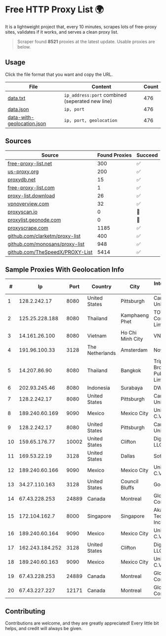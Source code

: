 
# Free HTTP Proxy List 🌍

It is a lightweight project that, every 10 minutes, scrapes lots of free-proxy sites, validates if it works, and serves a clean proxy list.


> Scraper found **8521** proxies at the latest update. Usable proxies are below.

## Usage

Click the file format that you want and copy the URL.


|File|Content|Count|
|----|-------|-----|
|[data.txt](https://raw.githubusercontent.com/themiralay/Proxy-List-World/master/data.txt)|`ip_address:port` combined (seperated new line)|476|
|[data.json](https://raw.githubusercontent.com/themiralay/Proxy-List-World/master/data.json)|`ip, port`|476|
|[data-with-geolocation.json](https://raw.githubusercontent.com/themiralay/Proxy-List-World/master/data-with-geolocation.json)|`ip, port, geolocation`|476|

## Sources

|Source|Found Proxies|Succeed|
|------|-------------|-------|
|[free-proxy-list.net](https://free-proxy-list.net)|300|✅|
|[us-proxy.org](https://www.us-proxy.org)|200|✅|
|[proxydb.net](http://proxydb.net)|15|✅|
|[free-proxy-list.com](https://free-proxy-list.com/?page=&port=&type%5B%5D=http&type%5B%5D=https&up_time=0&search=Search)|1|✅|
|[proxy-list.download](https://www.proxy-list.download/HTTP)|26|✅|
|[vpnoverview.com](https://vpnoverview.com/privacy/anonymous-browsing/free-proxy-servers)|32|✅|
|[proxyscan.io](https://www.proxyscan.io)|0|🚫|
|[proxylist.geonode.com](https://proxylist.geonode.com/api/proxy-list?limit=300&page=1&sort_by=lastChecked&sort_type=desc&protocols=http,https)|0|🚫|
|[proxyscrape.com](https://api.proxyscrape.com/v2/?request=displayproxies&protocol=http&timeout=10000&country=all&ssl=all&anonymity=all)|1185|✅|
|[github.com/clarketm/proxy-list](https://raw.githubusercontent.com/clarketm/proxy-list/master/proxy-list-raw.txt)|400|✅|
|[github.com/monosans/proxy-list](https://raw.githubusercontent.com/monosans/proxy-list/main/proxies/http.txt)|948|✅|
|[github.com/TheSpeedX/PROXY-List](https://raw.githubusercontent.com/TheSpeedX/PROXY-List/master/http.txt)|5414|✅|


## Sample Proxies With Geolocation Info

|#|Ip|Port|Country|City|Internet Service Provider|
|-|--|----|-------|----|-------------------------|
|1|128.2.242.17|8080|United States|Pittsburgh|Carnegie Mellon University|
|2|125.25.228.188|8080|Thailand|Kamphaeng Phet|TOT Public Company Limited|
|3|14.161.26.100|8080|Vietnam|Ho Chi Minh City|VNPT|
|4|191.96.100.33|3128|The Netherlands|Amsterdam|NovoServe B.V.|
|5|14.207.86.90|8080|Thailand|Bangkok|Triple T Broadband Public Company Limited|
|6|202.93.245.46|8080|Indonesia|Surabaya|DWPNAP|
|7|128.2.242.17|8080|United States|Pittsburgh|Carnegie Mellon University|
|8|189.240.60.169|9090|Mexico|Mexico City|Uninet S.A. de C.V.|
|9|128.2.242.17|8080|United States|Pittsburgh|Carnegie Mellon University|
|10|159.65.176.77|10002|United States|Clifton|DigitalOcean, LLC|
|11|169.53.22.19|3128|United States|Dallas|SoftLayer|
|12|189.240.60.166|9090|Mexico|Mexico City|Uninet S.A. de C.V.|
|13|34.27.110.163|3128|United States|Council Bluffs|Google LLC|
|14|67.43.228.253|24889|Canada|Montreal|GloboTech Communications|
|15|172.104.162.7|8000|Singapore|Singapore|Akamai Technologies, Inc.|
|16|189.240.60.164|9090|Mexico|Mexico City|Uninet S.A. de C.V.|
|17|162.243.184.252|3128|United States|Clifton|DigitalOcean, LLC|
|18|189.240.60.163|9090|Mexico|Mexico City|Uninet S.A. de C.V.|
|19|67.43.228.253|24889|Canada|Montreal|GloboTech Communications|
|20|67.43.227.227|12171|Canada|Montreal|GloboTech Communications|



## Contributing

Contributions are welcome, and they are greatly appreciated! Every
little bit helps, and credit will always be given.

